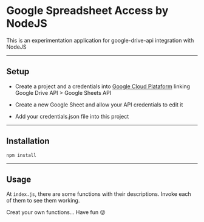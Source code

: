 # Google Spreadsheet Access by NodeJS

This is an experimentation application for google-drive-api integration with NodeJS

---

## Setup

- Create a project and a credentials into [Google Cloud Plataform](https://console.cloud.google.com) linking Google Drive API > Google Sheets API

- Create a new Google Sheet and allow your API credentials to edit it

- Add your credentials.json file into this project

---

## Installation

```terminal
npm install
```

---

## Usage

At `index.js`, there are some functions with their descriptions.
Invoke each of them to see them working.

Creat your own functions... Have fun :stuck_out_tongue_winking_eye:
